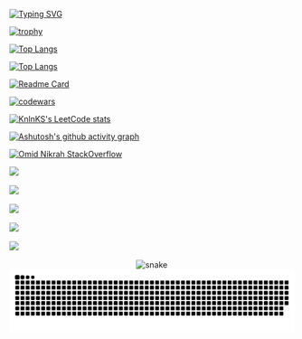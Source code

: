 [![Typing SVG](https://readme-typing-svg.herokuapp.com?color=%2336BCF7&lines=Computer+science+student)](https://git.io/typing-svg)

[![trophy](https://github-profile-trophy.vercel.app/?username=Andrey999K)](https://github.com/ryo-ma/github-profile-trophy)

<!---Для компактной версии-->
[![Top Langs](https://github-readme-stats.vercel.app/api/top-langs/?username=Andrey999K&layout=compact)](https://github.com/anuraghazra/github-readme-stats)

<!---Для подробной версии-->
[![Top Langs](https://github-readme-stats.vercel.app/api/top-langs/?username=Andrey999K)](https://github.com/anuraghazra/github-readme-stats)

[![Readme Card](https://github-readme-stats.vercel.app/api/pin/?username=Andrey999K&repo=sounds-of-nature)](https://github.com/anuraghazra/github-readme-stats)

[![codewars](https://www.codewars.com/users/Andrey999K/badges/large)](https://www.codewars.com/users/Andrey999K)

[![KnlnKS's LeetCode stats](https://leetcode-stats-six.vercel.app/api?username=Andrey999K)](https://github.com/Andrey999K/leetcode-stats)

[![Ashutosh's github activity graph](https://activity-graph.herokuapp.com/graph?username=Andrey999K)](https://github.com/Andrey999K/github-readme-activity-graph)

[![Omid Nikrah StackOverflow](https://github-readme-stackoverflow.vercel.app/?userID=21968576)](https://stackoverflow.com/users/21968576/andrey999k)

![](https://github-profile-summary-cards.vercel.app/api/cards/profile-details?username=daniilshat&theme=solarized_dark)

<!--Статистика языков в коммитах:-->
![](https://github-profile-summary-cards.vercel.app/api/cards/most-commit-language?username=Andrey999K&theme=solarized_dark)

<!--Статистика языков в репозиториях:-->
![](https://github-profile-summary-cards.vercel.app/api/cards/repos-per-language?username=Andrey999K&theme=solarized_dark)

<!--Статистика профиля:-->
![](https://github-profile-summary-cards.vercel.app/api/cards/stats?username=Andrey999K&theme=solarized_dark)

<!--Данные по коммитам за сутки:-->
![](https://github-profile-summary-cardsfeatures.vercel.app/api/cards/productive-time?username=Andrey999K&theme=solarized_dark)

<div align="center">
 <img width="600" src="assets/github-snake.svg" alt="snake"/>
</div>

<picture>
  <source media="(prefers-color-scheme: dark)" srcset="https://github.com/Andrey999K/Andrey999K/blob/output/github-contribution-grid-snake-dark.svg" />
  <source media="(prefers-color-scheme: light)" srcset="https://github.com/Andrey999K/Andrey999K/blob/output/github-contribution-grid-snake.svg" />
  <img alt="github-snake" src="https://github.com/Andrey999K/Andrey999K/blob/output/github-contribution-grid-snake.svg" />
</picture>